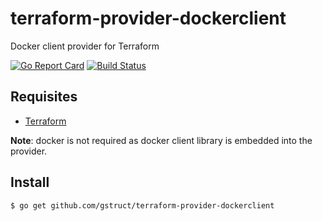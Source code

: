 # terraform-provider-dockerclient
Docker client provider for Terraform

[![Go Report Card](https://goreportcard.com/badge/github.com/gstruct/terraform-provider-dockerclient)](https://goreportcard.com/report/github.com/gstruct/terraform-provider-dockerclient) [![Build Status](https://travis-ci.org/gstruct/terraform-provider-dockerclient.svg?branch=master)](https://travis-ci.org/gstruct/terraform-provider-dockerclient)

## Requisites

* [Terraform](https://www.terraform.io/)

**Note**: docker is not required as docker client library is embedded into the provider.

## Install
```
$ go get github.com/gstruct/terraform-provider-dockerclient
```
